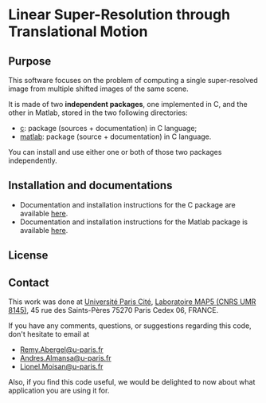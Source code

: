# Linear Super-Resolution through Translational Motion

## Purpose

This software focuses on the problem of computing a single
super-resolved image from multiple shifted images of the same scene.
	
It is made of two **independent packages**, one implemented in C, and
the other in Matlab, stored in the two following directories:

+ [c](c): package (sources + documentation) in C language;
+ [matlab](matla): package (source + documentation) in C language.

You can install and use either one or both of those two packages
independently.
	
## Installation and documentations

+ Documentation and installation instructions for the C package are available [here](c/README.md).
+ Documentation and installation instructions for the Matlab package is available [here](matlab/README.md).
   
## License
## Contact
   
This work was done at [Université Paris Cité](https://u-paris.fr/),
[Laboratoire MAP5 (CNRS UMR
8145)](https://map5.mi.parisdescartes.fr/), 45 rue des Saints-Pères
75270 Paris Cedex 06, FRANCE.

If you have any comments, questions, or suggestions regarding this
code, don't hesitate to email at

+ [Remy.Abergel@u-paris.fr](mailto:Remy.Abergel@u-paris.fr)
+ [Andres.Almansa@u-paris.fr](mailto:Andres.Almansa@u-paris.fr)
+ [Lionel.Moisan@u-paris.fr](mailto:Lionel.Moisan@u-paris.fr)

Also, if you find this code useful, we would be delighted to now about
what application you are using it for.
  
